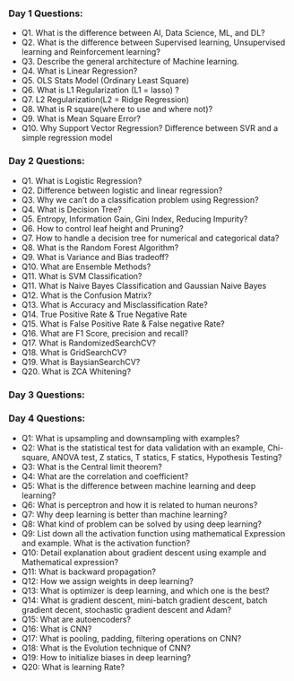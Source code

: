 ### Day 1 Questions:

- Q1. What is the difference between AI, Data Science, ML, and DL?
- Q2. What is the difference between Supervised learning, Unsupervised learning and Reinforcement learning?
- Q3. Describe the general architecture of Machine learning.
- Q4. What is Linear Regression?
- Q5. OLS Stats Model (Ordinary Least Square)
- Q6. What is L1 Regularization (L1 = lasso) ?
- Q7. L2 Regularization(L2 = Ridge Regression)
- Q8. What is R square(where to use and where not)?
- Q9. What is Mean Square Error?
- Q10. Why Support Vector Regression? Difference between SVR and a simple regression model

### Day 2 Questions:

- Q1. What is Logistic Regression?
- Q2. Difference between logistic and linear regression?
- Q3. Why we can’t do a classification problem using Regression?
- Q4. What is Decision Tree?
- Q5. Entropy, Information Gain, Gini Index, Reducing Impurity?
- Q6. How to control leaf height and Pruning?
- Q7. How to handle a decision tree for numerical and categorical
data?
- Q8. What is the Random Forest Algorithm?
- Q9. What is Variance and Bias tradeoff?
- Q10. What are Ensemble Methods?
- Q11. What is SVM Classification?
- Q11. What is Naive Bayes Classification and Gaussian Naive Bayes
- Q12. What is the Confusion Matrix?
- Q13. What is Accuracy and Misclassification Rate?
- Q14. True Positive Rate & True Negative Rate
- Q15. What is False Positive Rate & False negative Rate?
- Q16. What are F1 Score, precision and recall?
- Q17. What is RandomizedSearchCV?
- Q18. What is GridSearchCV?
- Q19. What is BaysianSearchCV?
- Q20. What is ZCA Whitening?

### Day 3 Questions:



### Day 4 Questions:
- Q1: What is upsampling and downsampling with examples?
- Q2: What is the statistical test for data validation with an example, Chi-square, ANOVA test, Z statics, T statics, F statics, Hypothesis Testing?
- Q3: What is the Central limit theorem?
- Q4: What are the correlation and coefficient?
- Q5: What is the difference between machine learning and deep learning?
- Q6: What is perceptron and how it is related to human neurons?
- Q7: Why deep learning is better than machine learning?
- Q8: What kind of problem can be solved by using deep learning?
- Q9: List down all the activation function using mathematical Expression and example. What is the activation function?
- Q10: Detail explanation about gradient descent using example and Mathematical expression?
- Q11: What is backward propagation?
- Q12: How we assign weights in deep learning?
- Q13: What is optimizer is deep learning, and which one is the best?
- Q14: What is gradient descent, mini-batch gradient descent, batch gradient decent, stochastic gradient descent and Adam?
- Q15: What are autoencoders?
- Q16: What is CNN?
- Q17: What is pooling, padding, filtering operations on CNN?
- Q18: What is the Evolution technique of CNN?
- Q19: How to initialize biases in deep learning?
- Q20: What is learning Rate?
